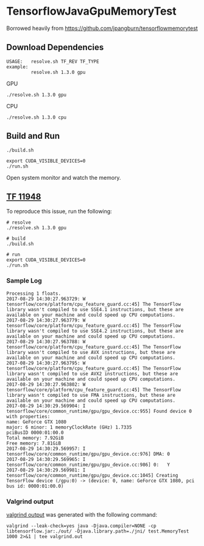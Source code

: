 # TensorflowJavaGpuMemoryTest

Borrowed heavily from https://github.com/jpangburn/tensorflowmemorytest

## Download Dependencies

```
USAGE:   resolve.sh TF_REV TF_TYPE
example: 
         resolve.sh 1.3.0 gpu
```

GPU

```shell
./resolve.sh 1.3.0 gpu
```

CPU

```shell 
./resolve.sh 1.3.0 cpu
```


## Build and Run

```shell
./build.sh

export CUDA_VISIBLE_DEVICES=0
./run.sh
```

Open system monitor and watch the memory.

## [TF 11948](https://github.com/tensorflow/tensorflow/issues/11948)

To reproduce this issue, run the following:

```shell
# resolve 
./resolve.sh 1.3.0 gpu

# build
./build.sh

# run
export CUDA_VISIBLE_DEVICES=0
./run.sh
```

### Sample Log

```
Processing 1 floats.
2017-08-29 14:30:27.963729: W tensorflow/core/platform/cpu_feature_guard.cc:45] The TensorFlow library wasn't compiled to use SSE4.1 instructions, but these are available on your machine and could speed up CPU computations.
2017-08-29 14:30:27.963779: W tensorflow/core/platform/cpu_feature_guard.cc:45] The TensorFlow library wasn't compiled to use SSE4.2 instructions, but these are available on your machine and could speed up CPU computations.
2017-08-29 14:30:27.963788: W tensorflow/core/platform/cpu_feature_guard.cc:45] The TensorFlow library wasn't compiled to use AVX instructions, but these are available on your machine and could speed up CPU computations.
2017-08-29 14:30:27.963795: W tensorflow/core/platform/cpu_feature_guard.cc:45] The TensorFlow library wasn't compiled to use AVX2 instructions, but these are available on your machine and could speed up CPU computations.
2017-08-29 14:30:27.963802: W tensorflow/core/platform/cpu_feature_guard.cc:45] The TensorFlow library wasn't compiled to use FMA instructions, but these are available on your machine and could speed up CPU computations.
2017-08-29 14:30:29.569904: I tensorflow/core/common_runtime/gpu/gpu_device.cc:955] Found device 0 with properties: 
name: GeForce GTX 1080
major: 6 minor: 1 memoryClockRate (GHz) 1.7335
pciBusID 0000:01:00.0
Total memory: 7.92GiB
Free memory: 7.81GiB
2017-08-29 14:30:29.569957: I tensorflow/core/common_runtime/gpu/gpu_device.cc:976] DMA: 0 
2017-08-29 14:30:29.569965: I tensorflow/core/common_runtime/gpu/gpu_device.cc:986] 0:   Y 
2017-08-29 14:30:29.569981: I tensorflow/core/common_runtime/gpu/gpu_device.cc:1045] Creating TensorFlow device (/gpu:0) -> (device: 0, name: GeForce GTX 1080, pci bus id: 0000:01:00.0)
```

### Valgrind output

[valgrind output](valgrind.out) was generated with the following command:

```shell
valgrind --leak-check=yes java -Djava.compiler=NONE -cp libtensorflow.jar:./out/ -Djava.library.path=./jni/ test.MemoryTest 1000 2>&1 | tee valgrind.out

```